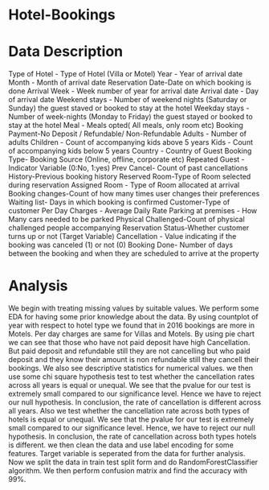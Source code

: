 # Hotel-Bookings
# Data Description
Type of Hotel - Type of Hotel (Villa or Motel)
 Year - Year of arrival date
 Month - Month of arrival date
 Reservation Date-Date on which booking is done
 Arrival Week - Week number of year for arrival date
 Arrival date - Day of arrival date
 Weekend stays - Number of weekend nights (Saturday or Sunday) the guest staved or booked to stay at the hotel
 Weekday stays - Number of week-nights (Monday to Friday) the guest stayed or booked to stay at the hotel
 Meal - Meals opted( All meals, only room etc)
 Booking Payment-No Deposit / Refundable/ Non-Refundable
 Adults - Number of adults
 Children - Count of accompanying kids above 5 years
 Kids - Count of accompanying kids below 5 years
 Country - Country of Guest
 Booking Type- Booking Source (Online, offline, corporate etc)
 Repeated Guest -Indicator Variable (0:No, 1:yes)
 Prev Cancel- Count of past cancellations
 History-Previous booking history
 Reserved Room-Type of Room selected during reservation
 Assigned Room - Type of Room allocated at arrival
 Booking changes-Count of how many times user changes their preferences
 Waiting list- Days in which booking is confirmed
 Customer-Type of customer
 Per Day Charges - Average Daily Rate
 Parking at premises - How Many cars needed to be parked
 Physical Challenged-Count of physical challenged people accompanying
 Reservation Status-Whether customer turns up or not (Target Variable)
 Cancellation - Value indicating if the booking was canceled (1) or not (0)
 Booking Done- Number of days between the booking and when they are scheduled to arrive at the property

# Analysis
We begin with treating  missing values by suitable values.
We perform some EDA for having some prior knowledge about the data.
By using countplot of year with respect to hotel type we found that in 2016 bookings are more in Motels.
Per day charges are same for Villas and Motels.
By using pie chart we can see that those who have not paid deposit have high Cancellation. But paid deposit and refundable still they are not cancelling but who paid deposit and they know their amount is non refundable still they cancell their bookings.
We also see descriptive statistics for numerical values.
we then use some chi square hypothesis test to test whether  the cancellation rates across all years is equal or unequal.
We see that the pvalue for our test is extremely small compared to our significance level. Hence we have to reject our null hypothesis. In conclusion, the rate of cancellation is different across all years.
Also we test whether the cancellation rate across both types of hotels is equal or unequal.
We see that the pvalue for our test is extremely small compared to our significance level. Hence, we have to reject our null hypothesis. In conclusion, the rate of cancellation across both types hotels is different.
we then clean the data and use label encoding for some features.
Target variable is seperated from the data for further analysis.
Now we split the data in train test split form and do RandomForestClassifier algorithm.
We then perform confusion matrix and find the accuracy with 99%.
